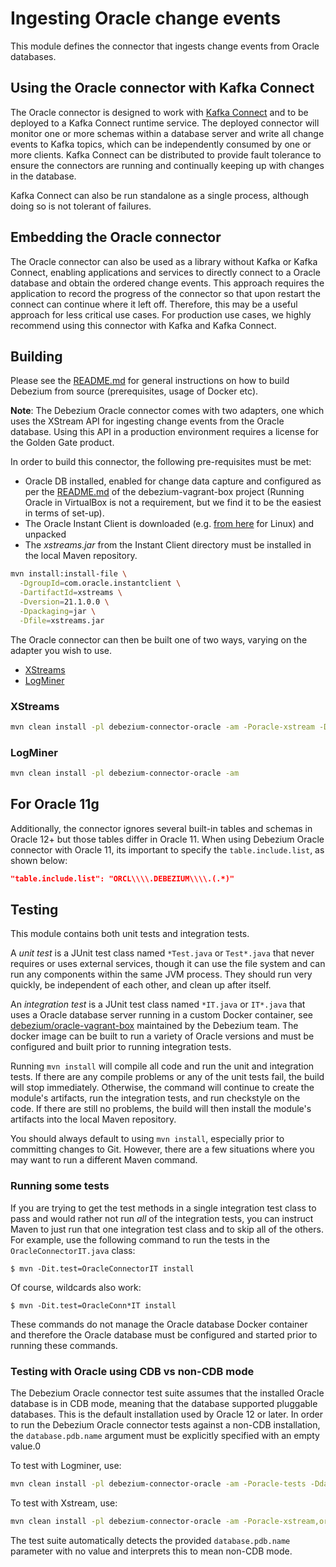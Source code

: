 # Ingesting Oracle change events

This module defines the connector that ingests change events from Oracle databases.

## Using the Oracle connector with Kafka Connect

The Oracle connector is designed to work with [Kafka Connect](http://kafka.apache.org/documentation.html#connect) and to be deployed to a Kafka Connect runtime service. The deployed connector will monitor one or more schemas within a database server
and write all change events to Kafka topics, which can be independently consumed by one or more clients. Kafka Connect can be distributed to provide fault tolerance to ensure the connectors are running and continually keeping up with changes in the database.

Kafka Connect can also be run standalone as a single process, although doing so is not tolerant of failures.

## Embedding the Oracle connector

The Oracle connector can also be used as a library without Kafka or Kafka Connect, enabling applications and services to directly connect to a Oracle database and obtain the ordered change events. This approach requires the application to record the progress of the connector so that upon restart the connect can continue where it left off. Therefore, this may be a useful approach for less critical use cases. For production use cases, we highly recommend using this connector with Kafka and Kafka Connect.

## Building

Please see the [README.md](https://github.com/debezium/debezium#building-debezium) for general instructions on how to build Debezium from source (prerequisites, usage of Docker etc).

**Note**: The Debezium Oracle connector comes with two adapters, one which uses the XStream API for ingesting change events from the Oracle database.
Using this API in a production environment requires a license for the Golden Gate product.

In order to build this connector, the following pre-requisites must be met:

* Oracle DB installed, enabled for change data capture and configured as per the [README.md](https://github.com/debezium/oracle-vagrant-box) of the debezium-vagrant-box project (Running Oracle in VirtualBox is not a requirement, but we find it to be the easiest in terms of set-up).
* The Oracle Instant Client is downloaded (e.g. [from here](http://www.oracle.com/technetwork/topics/linuxx86-64soft-092277.html) for Linux) and unpacked
* The _xstreams.jar_ from the Instant Client directory must be installed in the local Maven repository.

```bash
mvn install:install-file \
  -DgroupId=com.oracle.instantclient \
  -DartifactId=xstreams \
  -Dversion=21.1.0.0 \
  -Dpackaging=jar \
  -Dfile=xstreams.jar
```

The Oracle connector can then be built one of two ways, varying on the adapter you wish to use.

* [XStreams](#xstreams)
* [LogMiner](#logminer)

<a href="#xstreams"></a>
### XStreams

```bash
mvn clean install -pl debezium-connector-oracle -am -Poracle-xstream -Dinstantclient.dir=/path/to/instant-client-dir
```

<a href="#logminer"></a>
### LogMiner

```bash
mvn clean install -pl debezium-connector-oracle -am
```

## For Oracle 11g

Additionally, the connector ignores several built-in tables and schemas in Oracle 12+ but those tables differ in Oracle 11.
When using Debezium Oracle connector with Oracle 11, its important to specify the `table.include.list`, as shown below:

```json
"table.include.list": "ORCL\\\\.DEBEZIUM\\\\.(.*)"
```

## Testing

This module contains both unit tests and integration tests.

A *unit test* is a JUnit test class named `*Test.java` or `Test*.java` that never requires or uses external services, though it can use the file system and can run any components within the same JVM process. They should run very quickly, be independent of each other, and clean up after itself.

An *integration test* is a JUnit test class named `*IT.java` or `IT*.java` that uses a Oracle database server running in a custom Docker container, see [debezium/oracle-vagrant-box](https://github.com/debezium/oracle-vagrant-box) maintained by the Debezium team.
The docker image can be built to run a variety of Oracle versions and must be configured and built prior to running integration tests.

Running `mvn install` will compile all code and run the unit and integration tests. If there are any compile problems or any of the unit tests fail, the build will stop immediately. Otherwise, the command will continue to create the module's artifacts, run the integration tests, and run checkstyle on the code. If there are still no problems, the build will then install the module's artifacts into the local Maven repository.

You should always default to using `mvn install`, especially prior to committing changes to Git. However, there are a few situations where you may want to run a different Maven command.

### Running some tests

If you are trying to get the test methods in a single integration test class to pass and would rather not run *all* of the integration tests, you can instruct Maven to just run that one integration test class and to skip all of the others. For example, use the following command to run the tests in the `OracleConnectorIT.java` class:

    $ mvn -Dit.test=OracleConnectorIT install

Of course, wildcards also work:

    $ mvn -Dit.test=OracleConn*IT install

These commands do not manage the Oracle database Docker container and therefore the Oracle database must be configured and started prior to running these commands.

### Testing with Oracle using CDB vs non-CDB mode

The Debezium Oracle connector test suite assumes that the installed Oracle database is in CDB mode, meaning that the database supported pluggable databases.
This is the default installation used by Oracle 12 or later.
In order to run the Debezium Oracle connector tests against a non-CDB installation, the `database.pdb.name` argument must be explicitly specified with an empty value.0

To test with Logminer, use:

```bash
mvn clean install -pl debezium-connector-oracle -am -Poracle-tests -Ddatabase.pdb.name=
```

To test with Xstream, use:

```bash
mvn clean install -pl debezium-connector-oracle -am -Poracle-xstream,oracle-tests -Dinstantclient.dir=/path/to/instant-client-dir -Ddatabase.pdb.name=
```

The test suite automatically detects the provided `database.pdb.name` parameter with no value and interprets this to mean non-CDB mode.
